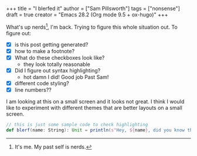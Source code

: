 +++
title = "I blerfed it"
author = ["Sam Pillsworth"]
tags = ["nonsense"]
draft = true
creator = "Emacs 28.2 (Org mode 9.5 + ox-hugo)"
+++

What's up nerds[^fn:1], I'm back. Trying to figure this whole situation out.
To figure out:

-   [X] is this post getting generated?
-   [X] how to make a footnote?
-   [X] What do these checkboxes look like?
    -   they look totally reasonable
-   [X] Did I figure out syntax highlighting?
    -   hot damn I did! Good job Past Sam!
-   [X] different code styling?
-   [X] line numbers??

I am looking at this on a small screen and it looks not great. I think I would like to experiment
with different themes that are better layouts on a small screen.

```scala
// this is just some sample code to check highlighting
def blerf(name: String): Unit = println(s"Hey, ${name}, did you know that Sam blerfed it?")
```

[^fn:1]: It's me. My past self is nerds.

